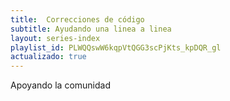 ```yaml
---
title:  Correcciones de código
subtitle: Ayudando una linea a linea
layout: series-index
playlist_id: PLWQQswW6kqpVtQGG3scPjKts_kpDQR_gl
actualizado: true
---
```


Apoyando la comunidad

